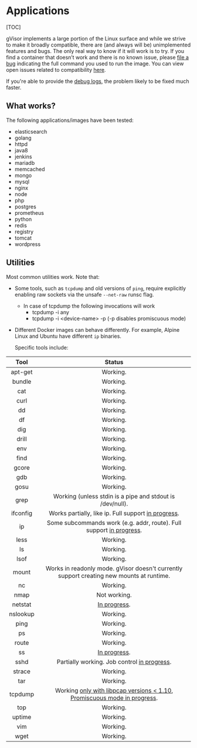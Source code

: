 # Applications

[TOC]

gVisor implements a large portion of the Linux surface and while we strive to
make it broadly compatible, there are (and always will be) unimplemented
features and bugs. The only real way to know if it will work is to try. If you
find a container that doesn’t work and there is no known issue, please
[file a bug][bug] indicating the full command you used to run the image. You can
view open issues related to compatibility [here][issues].

If you're able to provide the [debug logs](../debugging/), the problem likely to
be fixed much faster.

## What works?

The following applications/images have been tested:

*   elasticsearch
*   golang
*   httpd
*   java8
*   jenkins
*   mariadb
*   memcached
*   mongo
*   mysql
*   nginx
*   node
*   php
*   postgres
*   prometheus
*   python
*   redis
*   registry
*   tomcat
*   wordpress

## Utilities

Most common utilities work. Note that:

*   Some tools, such as `tcpdump` and old versions of `ping`, require explicitly
    enabling raw sockets via the unsafe `--net-raw` runsc flag.
    *   In case of tcpdump the following invocations will work
        *   tcpdump -i any
        *   tcpdump -i \<device-name\> -p (-p disables promiscuous mode)
*   Different Docker images can behave differently. For example, Alpine Linux
    and Ubuntu have different `ip` binaries.

    Specific tools include:

<!-- mdformat off(don't wrap the table) -->

| Tool       | Status                                                                                              |
| :--------: | :-----------------------------------------:                                                         |
| apt-get    | Working.                                                                                            |
| bundle     | Working.                                                                                            |
| cat        | Working.                                                                                            |
| curl       | Working.                                                                                            |
| dd         | Working.                                                                                            |
| df         | Working.                                                                                            |
| dig        | Working.                                                                                            |
| drill      | Working.                                                                                            |
| env        | Working.                                                                                            |
| find       | Working.                                                                                            |
| gcore      | Working.                                                                                            |
| gdb        | Working.                                                                                            |
| gosu       | Working.                                                                                            |
| grep       | Working (unless stdin is a pipe and stdout is /dev/null).                                           |
| ifconfig   | Works partially, like ip. Full support [in progress](https://gvisor.dev/issue/578).                 |
| ip         | Some subcommands work (e.g. addr, route). Full support [in progress](https://gvisor.dev/issue/578). |
| less       | Working.                                                                                            |
| ls         | Working.                                                                                            |
| lsof       | Working.                                                                                            |
| mount      | Works in readonly mode. gVisor doesn't currently support creating new mounts at runtime.            |
| nc         | Working.                                                                                            |
| nmap       | Not working.                                                                                        |
| netstat    | [In progress](https://gvisor.dev/issue/2112).                                                       |
| nslookup   | Working.                                                                                            |
| ping       | Working.                                                                                            |
| ps         | Working.                                                                                            |
| route      | Working.                                                                                            |
| ss         | [In progress](https://gvisor.dev/issue/2114).                                                       |
| sshd       | Partially working. Job control [in progress](https://gvisor.dev/issue/154).                         |
| strace     | Working.                                                                                            |
| tar        | Working.                                                                                            |
| tcpdump    | Working [only with libpcap versions < 1.10](https://github.com/google/gvisor/issues/6699), [Promiscuous mode in progress](https://gvisor.dev/issue/3333).                             |
| top        | Working.                                                                                            |
| uptime     | Working.                                                                                            |
| vim        | Working.                                                                                            |
| wget       | Working.                                                                                            |

<!-- mdformat on -->

[bug]: https://github.com/google/gvisor/issues/new?title=Compatibility%20Issue:
[issues]: https://github.com/google/gvisor/issues?q=is%3Aissue+is%3Aopen+label%3A%22area%3A+compatibility%22
